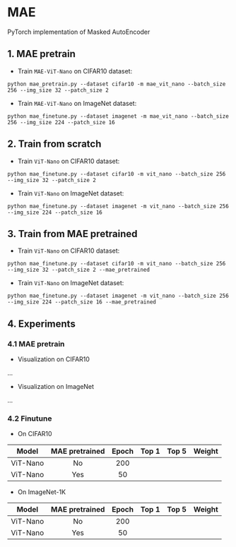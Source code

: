 # MAE
PyTorch implementation of Masked AutoEncoder


## 1. MAE pretrain
- Train `MAE-ViT-Nano` on CIFAR10 dataset:

```Shell
python mae_pretrain.py --dataset cifar10 -m mae_vit_nano --batch_size 256 --img_size 32 --patch_size 2
```

- Train `MAE-ViT-Nano` on ImageNet dataset:

```Shell
python mae_finetune.py --dataset imagenet -m mae_vit_nano --batch_size 256 --img_size 224 --patch_size 16
```

## 2. Train from scratch
- Train `ViT-Nano` on CIFAR10 dataset:

```Shell
python mae_finetune.py --dataset cifar10 -m vit_nano --batch_size 256 --img_size 32 --patch_size 2
```

- Train `ViT-Nano` on ImageNet dataset:

```Shell
python mae_finetune.py --dataset imagenet -m vit_nano --batch_size 256 --img_size 224 --patch_size 16
```

## 3. Train from MAE pretrained
- Train `ViT-Nano` on CIFAR10 dataset:

```Shell
python mae_finetune.py --dataset cifar10 -m vit_nano --batch_size 256 --img_size 32 --patch_size 2 --mae_pretrained
```

- Train `ViT-Nano` on ImageNet dataset:

```Shell
python mae_finetune.py --dataset imagenet -m vit_nano --batch_size 256 --img_size 224 --patch_size 16 --mae_pretrained
```

## 4. Experiments
### 4.1 MAE pretrain
- Visualization on CIFAR10

...

- Visualization on ImageNet

...


### 4.2 Finutune
- On CIFAR10

|  Model   |  MAE pretrained  | Epoch | Top 1 | Top 5 | Weight |
|  :---:   |       :---:      | :---: | :---: | :---: | :---:  |
| ViT-Nano |        No        | 200   |       |       |        |
| ViT-Nano |        Yes       | 50    |       |       |        |

- On ImageNet-1K

|  Model   |  MAE pretrained  | Epoch | Top 1 | Top 5 | Weight |
|  :---:   |       :---:      | :---: | :---: | :---: | :---:  |
| ViT-Nano |        No        | 200   |       |       |        |
| ViT-Nano |        Yes       | 50    |       |       |        |

